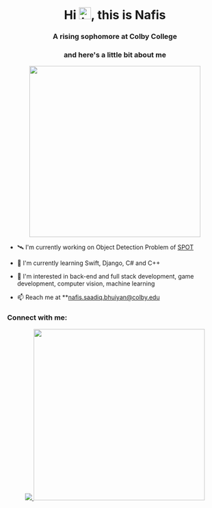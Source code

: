 <h1 align = "center"> Hi <img src="https://user-images.githubusercontent.com/1303154/88677602-1635ba80-d120-11ea-84d8-d263ba5fc3c0.gif" width="28px" height="28px" alt="hi">, this is Nafis </h1>

<h3 align = "center"> A rising sophomore at Colby College </h3>
<h3 align = "center"> and here's a little bit about me </h3>

<p align="center">

 <img width="400px" src="https://github-readme-stats.vercel.app/api/top-langs/?username=saadiqnafis&layout=compact&theme=radical&custom_title=Languages"/>
 
</p>

- 🛰 I'm currently working on Object Detection Problem of [SPOT](https://www.bostondynamics.com/products/spot)

- 🌱 I'm currently learning Swift, Django, C# and C++

- 🍂 I'm interested in back-end and full stack development, game development, computer vision, machine learning

- 📫 Reach me at **nafis.saadiq.bhuiyan@colby.edu

<h3 align = "left"> Connect with me: </h3>
<p align="center">
<a href = "https://www.linkedin.com/in/nafis-saadiq/" target = "blank"> <img src = "[https://www.google.com/url?sa=i&url=https%3A%2F%2Fwww.vecteezy.com%2Fpng%2F18930587-linkedin-logo-png-linkedin-icon-transparent-png&psig=AOvVaw0C7wHHuW0tEdGOKqXuU71l&ust=1685584264538000&source=images&cd=vfe&ved=0CBAQjRxqFwoTCMi-6eu4nv8CFQAAAAAdAAAAABAE](https://encrypted-tbn0.gstatic.com/images?q=tbn:ANd9GcSgH3T8q0pkC1P9HT76Q6vEIco0IxX8cOzPhQ&usqp=CAU)">
 <img width="400px" src="https://github-readme-stats.vercel.app/api/top-langs/?username=saadiqnafis&layout=compact&theme=radical&custom_title=Languages"/>
 
</p
